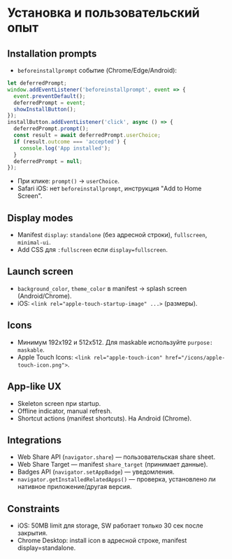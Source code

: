 # Установка и пользовательский опыт

## Installation prompts
- `beforeinstallprompt` событие (Chrome/Edge/Android):
```js
let deferredPrompt;
window.addEventListener('beforeinstallprompt', event => {
  event.preventDefault();
  deferredPrompt = event;
  showInstallButton();
});
installButton.addEventListener('click', async () => {
  deferredPrompt.prompt();
  const result = await deferredPrompt.userChoice;
  if (result.outcome === 'accepted') {
    console.log('App installed');
  }
  deferredPrompt = null;
});
```
- При клике: `prompt()` → `userChoice`.
- Safari iOS: нет `beforeinstallprompt`, инструкция "Add to Home Screen".

## Display modes
- Manifest `display`: `standalone` (без адресной строки), `fullscreen`, `minimal-ui`.
- Add CSS для `:fullscreen` если `display=fullscreen`.

## Launch screen
- `background_color`, `theme_color` в manifest → splash screen (Android/Chrome).
- iOS: `<link rel="apple-touch-startup-image" ...>` (размеры).

## Icons
- Минимум 192x192 и 512x512. Для maskable используйте `purpose: maskable`.
- Apple Touch Icons: `<link rel="apple-touch-icon" href="/icons/apple-touch-icon.png">`.

## App-like UX
- Skeleton screen при startup.
- Offline indicator, manual refresh.
- Shortcut actions (manifest shortcuts). На Android (Chrome).

## Integrations
- Web Share API (`navigator.share`) — пользовательская share sheet.
- Web Share Target — manifest `share_target` (принимает данные).
- Badges API (`navigator.setAppBadge`) — уведомления.
- `navigator.getInstalledRelatedApps()` — проверка, установлено ли нативное приложение/другая версия.

## Constraints
- iOS: 50MB limit для storage, SW работает только 30 сек после закрытия.
- Chrome Desktop: install icon в адресной строке, manifest display=standalone.


